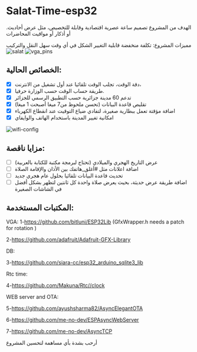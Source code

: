 # Salat-Time-esp32
.الهدف من المشروع تصميم ساعة عصرية اقتصادية وقابلة للتخصيص، مثل عرض أحاديث أو أذكار أو مواقيت المحاضرات

مميزات المشروع:
تكلفة منخفضة
قابلية التغيير الشكل في أي وقت
سهل النقل والتركيب
![salat](https://raw.githubusercontent.com/ens4dz/Salat-Time-esp32/master/salat_art.jpg)
![vga_pins](https://raw.githubusercontent.com/ens4dz/Salat-Time-esp32/master/vga_pins.jpg)

## الخصائص الحالية:
- [x] دقة الوقت، تجلب الوقت تلقائيا عند أول تشغيل من الانترنت، 
- [x] طريقة حساب الوقت حسب الوزارة حرفيا.
- [x] تدعم 60 مدينة جزائرية حسب التطبيق الرسمي للجزائر
- [x] تقليص قاعدة البيانات (تحسن ملحوظ من7 ميغا أصبحت 1 ميغا)
- [x] اضافة مؤقتة تعمل ببطارية صغيرة، لتفادي ضياع التوقيت عند انقطاع الكهرباء 
- [x] امكانية تغيير المدينة باستخدام الهاتف والوايفاي

![wifi-config](https://raw.githubusercontent.com/ens4dz/Salat-Time-esp32/master/Screenshot_2020-07-16-12-28-24-966_com.android.chrome.jpg)



## مزايا ناقصة:
- [ ] عرض التاريخ الهجري والميلادي (تحتاج لبرمجة مكتبة للكتابة بالعربية)
- [ ] اضافة اعلانات مثل #أغلق_هاتفك بين الأذان والإقامة الصلاة
- [ ] تحديث قاعدة البيانات تلقائيا بحلول عام هجري جديد
- [ ] اضافة طريقة عرض حديثة، بحيث يعرض صلاة واحدة كل ثانتين لتظهر بشكل أفضل في الشاشات الصغيرة

## المكتبات المستخدمة:

VGA:
1-https://github.com/bitluni/ESP32Lib 
(GfxWrapper.h needs a patch for rotation )

2-https://github.com/adafruit/Adafruit-GFX-Library


DB:

3-https://github.com/siara-cc/esp32_arduino_sqlite3_lib


Rtc time:

4-https://github.com/Makuna/Rtc//clock 


WEB server and OTA:

5-https://github.com/ayushsharma82/AsyncElegantOTA

6-https://github.com/me-no-dev/ESPAsyncWebServer

7-https://github.com/me-no-dev/AsyncTCP

أرحب بشدة بأي مساهمة لتحسين المشروع
